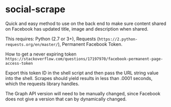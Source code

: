 # social-scrape
Quick and easy method to use on the back end to make sure content shared on Facebook has updated title, image and description when shared.

This requires: Python (2.7 or 3+), Requests (`https://2.python-requests.org/en/master/`), Permanent Facebook Token.

How to get a never expiring token `https://stackoverflow.com/questions/17197970/facebook-permanent-page-access-token`

Export this token ID in the shell script and then pass the URL string value into the shell. Scrapes should yield results in less than .0001 seconds, which the requests library handles.

The Graph API version will need to be manually changed, since Facebook does not give a version that can by dynamically changed.

